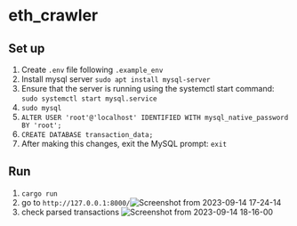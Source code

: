 # eth_crawler

## Set up
1. Create `.env` file following `.example_env`
2. Install mysql server `sudo apt install mysql-server`
3. Ensure that the server is running using the systemctl start command: `sudo systemctl start mysql.service`
4. `sudo mysql`
5. `ALTER USER 'root'@'localhost' IDENTIFIED WITH mysql_native_password BY 'root';`
6. `CREATE DATABASE transaction_data;`
7.  After making this changes, exit the MySQL prompt:
`exit`

## Run
1. `cargo run`
2. go to `http://127.0.0.1:8000/`![Screenshot from 2023-09-14 17-24-14](https://github.com/iorveth/eth_crawler/assets/18070359/4b42b67a-d738-4775-8e98-e775fb32a024)
3. check parsed transactions ![Screenshot from 2023-09-14 18-16-00](https://github.com/iorveth/eth_crawler/assets/18070359/a6c250ec-a22a-4cea-b9d7-ce206d2cabb6)

